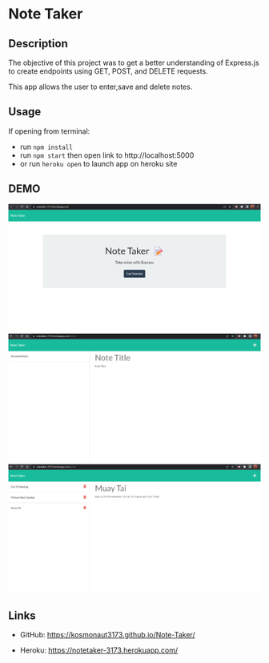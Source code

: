 # Note Taker

## Description
The objective of this project was to get a better understanding of Express.js to create endpoints using GET, POST, and DELETE requests.

This app allows the user to enter,save and delete notes.

## Usage
If opening from terminal:
- run `npm install`
- run `npm start` then open link to http://localhost:5000
- or run `heroku open` to launch app on heroku site

## DEMO
![home](./public/assets/images/home.png)
![emptyPage](./public/assets/images/emptyNoteTaker.png)
![notes](./public/assets/images/notes.png)

## Links
* GitHub: https://kosmonaut3173.github.io/Note-Taker/

* Heroku: https://notetaker-3173.herokuapp.com/